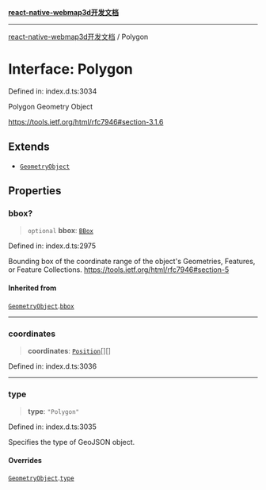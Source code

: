 [**react-native-webmap3d开发文档**](../README.md)

***

[react-native-webmap3d开发文档](../globals.md) / Polygon

# Interface: Polygon

Defined in: index.d.ts:3034

Polygon Geometry Object

https://tools.ietf.org/html/rfc7946#section-3.1.6

## Extends

- [`GeometryObject`](GeometryObject.md)

## Properties

### bbox?

> `optional` **bbox**: [`BBox`](../type-aliases/BBox.md)

Defined in: index.d.ts:2975

Bounding box of the coordinate range of the object's Geometries, Features, or Feature Collections.
https://tools.ietf.org/html/rfc7946#section-5

#### Inherited from

[`GeometryObject`](GeometryObject.md).[`bbox`](GeometryObject.md#bbox)

***

### coordinates

> **coordinates**: [`Position`](../type-aliases/Position.md)[][]

Defined in: index.d.ts:3036

***

### type

> **type**: `"Polygon"`

Defined in: index.d.ts:3035

Specifies the type of GeoJSON object.

#### Overrides

[`GeometryObject`](GeometryObject.md).[`type`](GeometryObject.md#type)
